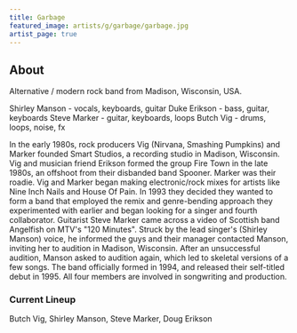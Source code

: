 ```yaml
---
title: Garbage
featured_image: artists/g/garbage/garbage.jpg
artist_page: true
---
```

## About

Alternative / modern rock band from Madison, Wisconsin, USA.

Shirley Manson - vocals, keyboards, guitar
Duke Erikson - bass, guitar, keyboards
Steve Marker - guitar, keyboards, loops
Butch Vig - drums, loops, noise, fx

In the early 1980s, rock producers Vig (Nirvana, Smashing Pumpkins) and Marker founded Smart Studios, a recording studio in Madison, Wisconsin. Vig and musician friend Erikson formed the group Fire Town in the late 1980s, an offshoot from their disbanded band Spooner. Marker was their roadie. Vig and Marker began making electronic/rock mixes for artists like Nine Inch Nails and House Of Pain. In 1993 they decided they wanted to form a band that employed the remix and genre-bending approach they experimented with earlier and began looking for a singer and fourth collaborator. Guitarist Steve Marker came across a video of Scottish band Angelfish on MTV's "120 Minutes". Struck by the lead singer's (Shirley Manson) voice, he informed the guys and their manager contacted Manson, inviting her to audition in Madison, Wisconsin. After an unsuccessful audition, Manson asked to audition again, which led to skeletal versions of a few songs. The band officially formed in 1994, and released their self-titled debut in 1995. All four members are involved in songwriting and production.

### Current Lineup

Butch Vig, Shirley Manson, Steve Marker, Doug Erikson

